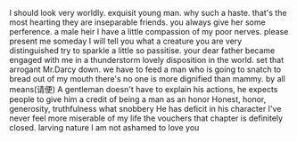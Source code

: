 I should look very worldly.
exquisit young man.
why such a haste.
that's the most hearting
they are inseparable friends.
you always give her some perference. 
a male heir
I have a little compassion of my poor nerves.
please present me
someday I will tell you what a creature you are
very distinguished
try to sparkle a little
so passitise.
your dear father became engaged with me in a thunderstorm
lovely disposition in the world.
set that arrogant Mr.Darcy down.
we have to feed a man who is going to snatch to bread out of my mouth
there's no one is more dignified than mammy.
by all means(请便)
A gentleman doesn't have to explain his actions, he expects people to give him a credit of being a man as an honor
Honest, honor, generosity, truthfulness
what snobbery 
He has deficit in his character
I've never feel more miserable of my life
the vouchers
that chapter is definitely closed.
larving nature
I am not ashamed to love you
